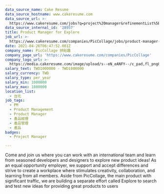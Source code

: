 ```yaml
---
data_source_name: Cake Resume
data_source_hostname: www.cakeresume.com
data_source_url: >-
  https://www.cakeresume.com/jobs?q=project%20manager&refinementList%5Blang_name%5D%5B0%5D=English&refinementList%5Bsalary_type%5D=per_year&range%5Bsalary_range%5D%5Bmin%5D=1000000&page=2
data_source_internal_id: '28957'
title: Product Manager for Explore
job_url: >-
  https://www.cakeresume.com/companies/PicCollage/jobs/product-manager-for-explore
date: 2021-04-26T06:47:52.081Z
company_name: PicCollage 拼貼趣
company_page_url: 'https://www.cakeresume.com/companies/PicCollage'
company_logo_url: >-
  https://media.cakeresume.com/image/upload/s--eN_eANFY--/c_pad,fl_png8,h_200,w_200/v1621493162/xqrmjh6pbfnn4asectnl.png
salary_text: TWD1000000 - TWD1800000
salary_currency: TWD
salary_type: per_year
salary_min: 1000000
salary_max: 1800000
location_list:
  - 台北
job_tags:
  - PM
  - Product Management
  - Product Manager
  - 產品經理
  - 產品管理
  - 產品
badges:
  - Project Manager

---
```


Come and join us where you can work with an international team and learn from seasoned developers and designers to explore new product ideas! As an equal opportunity employer, we support and accept differences and strive to create a workplace where stimulates creativity, collaboration, and learning from all members. Aside from PicCollage, the main product with significant traffic, we are building a separate effort called Explore to search and test new ideas for providing great products to users 
